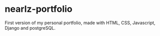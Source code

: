 # nearlz-portfolio
 First version of my personal portfolio, made with HTML, CSS, Javascript, Django and postgreSQL.
